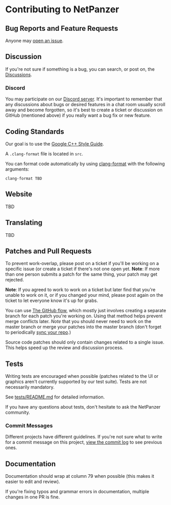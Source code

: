 # Contributing to NetPanzer

## Bug Reports and Feature Requests

Anyone may [open an
issue](https://github.com/netpanzer/netpanzer/issues).

## Discussion

If you're not sure if something is a bug, you can search, or post on, the
[Discussions](https://github.com/netpanzer/netpanzer/issues).

### Discord

You may participate on our [Discord server](https://discord.gg/kCAB2CMswd).
It's important to remember that any discussions about bugs or desired features
in a chat room usually scroll away and become forgotten, so it's best to
create a ticket or discussion on GitHub (mentioned above) if you really want a
bug fix or new feature.

## Coding Standards

Our goal is to use the [Google C++ Style
Guide](https://google.github.io/styleguide/cppguide.html).

A `.clang-format` file is located in `src`.

You can format code automatically by using
[clang-format](https://clang.llvm.org/docs/ClangFormat.html) with the
following arguments:

    clang-format TBD

## Website

TBD

## Translating

TBD

## Patches and Pull Requests

To prevent work-overlap, please post on a ticket if you'll be working
on a specific issue (or create a ticket if there's not one open yet.
**Note**: If more than one person submits a patch for the same thing,
your patch may get rejected.

**Note**: If you agreed to work to work on a ticket but later find that
you're unable to work on it, or if you changed your mind, please post
again on the ticket to let everyone know it's up for grabs.

You can use [The GitHub
flow](https://guides.github.com/introduction/flow/), which mostly just
involves creating a separate branch for each patch you're working on.
Using that method helps prevent merge conflicts later. *Note* that you
should never need to work on the master branch or merge your patches
into the master branch (don't forget to periodically [sync your
repo](https://docs.github.com/en/github/collaborating-with-pull-requests/working-with-forks/syncing-a-fork).)

Source code patches should only contain changes related to a single
issue. This helps speed up the review and discussion process.

## Tests

Writing tests are encouraged when possible (patches related to the UI or
graphics aren't currently supported by our test suite). Tests are not
necessarily mandatory.

See
[tests/README.md](https://github.com/netpanzer/netpanzer/blob/master/tests/README.md)
for detailed information.

If you have any questions about tests, don't hesitate to ask the
NetPanzer community.

### Commit Messages

Different projects have different guidelines. If you're not sure what to write
for a commit message on this project, [view the commit
log](https://github.com/netpanzer/netpanzer/commits/master/) to see previous
ones.

## Documentation

Documentation should wrap at column 79 when possible (this makes it easier to
edit and review).

If you're fixing typos and grammar errors in documentation, multiple changes
in one PR is fine.
